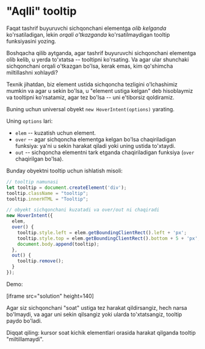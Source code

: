 # "Aqlli" tooltip

Faqat tashrif buyuruvchi sichqonchani elementga *olib kelganda* ko'rsatiladigan, lekin *orqali o'tkazganda* ko'rsatilmaydigan tooltip funksiyasini yozing.

Boshqacha qilib aytganda, agar tashrif buyuruvchi sichqonchani elementga olib kelib, u yerda to'xtatsa -- tooltipni ko'rsating. Va agar ular shunchaki sichqonchani orqali o'tkazgan bo'lsa, kerak emas, kim qo'shimcha miltillashni xohlaydi?

Texnik jihatdan, biz element ustida sichqoncha tezligini o'lchashimiz mumkin va agar u sekin bo'lsa, u "element ustiga kelgan" deb hisoblaymiz va tooltipni ko'rsatamiz, agar tez bo'lsa -- uni e'tiborsiz qoldiramiz.

Buning uchun universal obyekt `new HoverIntent(options)` yarating.

Uning `options` lari:
- `elem` -- kuzatish uchun element.
- `over` -- agar sichqoncha elementga kelgan bo'lsa chaqiriladigan funksiya: ya'ni u sekin harakat qiladi yoki uning ustida to'xtaydi.
- `out` -- sichqoncha elementni tark etganda chaqiriladigan funksiya (`over` chaqirilgan bo'lsa).

Bunday obyektni tooltip uchun ishlatish misoli:

```js
// tooltip namunasi
let tooltip = document.createElement('div');
tooltip.className = "tooltip";
tooltip.innerHTML = "Tooltip";

// obyekt sichqonchani kuzatadi va over/out ni chaqiradi
new HoverIntent({
  elem,
  over() {
    tooltip.style.left = elem.getBoundingClientRect().left + 'px';
    tooltip.style.top = elem.getBoundingClientRect().bottom + 5 + 'px';
    document.body.append(tooltip);
  },
  out() {
    tooltip.remove();
  }
});
```

Demo:

[iframe src="solution" height=140]

Agar siz sichqonchani "soat" ustiga tez harakat qildirsangiz, hech narsa bo'lmaydi, va agar uni sekin qilsangiz yoki ularda to'xtatsangiz, tooltip paydo bo'ladi.

Diqqat qiling: kursor soat kichik elementlari orasida harakat qilganda tooltip "miltillamaydi".